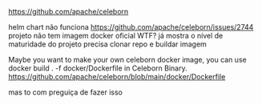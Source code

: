 https://github.com/apache/celeborn

helm chart não funciona
https://github.com/apache/celeborn/issues/2744
projeto não tem imagem docker oficial WTF? já mostra o nível de maturidade do projeto
precisa clonar repo e buildar imagem

Maybe you want to make your own celeborn docker image, you can use docker build . -f docker/Dockerfile in Celeborn Binary.
https://github.com/apache/celeborn/blob/main/docker/Dockerfile

mas to com preguiça de fazer isso

